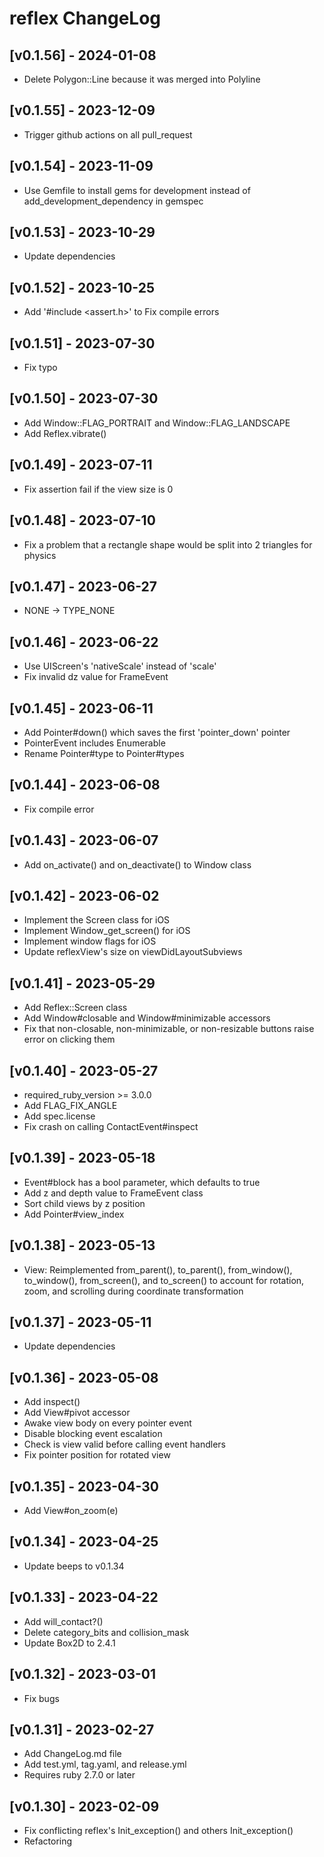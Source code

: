 # reflex ChangeLog


## [v0.1.56] - 2024-01-08

- Delete Polygon::Line because it was merged into Polyline


## [v0.1.55] - 2023-12-09

- Trigger github actions on all pull_request


## [v0.1.54] - 2023-11-09

- Use Gemfile to install gems for development instead of add_development_dependency in gemspec


## [v0.1.53] - 2023-10-29

- Update dependencies


## [v0.1.52] - 2023-10-25

- Add '#include <assert.h>' to Fix compile errors


## [v0.1.51] - 2023-07-30

- Fix typo


## [v0.1.50] - 2023-07-30

- Add Window::FLAG_PORTRAIT and Window::FLAG_LANDSCAPE
- Add Reflex.vibrate()


## [v0.1.49] - 2023-07-11

- Fix assertion fail if the view size is 0


## [v0.1.48] - 2023-07-10

- Fix a problem that a rectangle shape would be split into 2 triangles for physics


## [v0.1.47] - 2023-06-27

- NONE -> TYPE_NONE


## [v0.1.46] - 2023-06-22

- Use UIScreen's 'nativeScale' instead of 'scale'
- Fix invalid dz value for FrameEvent


## [v0.1.45] - 2023-06-11

- Add Pointer#down() which saves the first 'pointer_down' pointer
- PointerEvent includes Enumerable
- Rename Pointer#type to Pointer#types


## [v0.1.44] - 2023-06-08

- Fix compile error


## [v0.1.43] - 2023-06-07

- Add on_activate() and on_deactivate() to Window class


## [v0.1.42] - 2023-06-02

- Implement the Screen class for iOS
- Implement Window_get_screen() for iOS
- Implement window flags for iOS
- Update reflexView's size on viewDidLayoutSubviews


## [v0.1.41] - 2023-05-29

- Add Reflex::Screen class
- Add Window#closable and Window#minimizable accessors
- Fix that non-closable, non-minimizable, or non-resizable buttons raise error on clicking them


## [v0.1.40] - 2023-05-27

- required_ruby_version >= 3.0.0
- Add FLAG_FIX_ANGLE
- Add spec.license
- Fix crash on calling ContactEvent#inspect


## [v0.1.39] - 2023-05-18

- Event#block has a bool parameter, which defaults to true
- Add z and depth value to FrameEvent class
- Sort child views by z position
- Add Pointer#view_index


## [v0.1.38] - 2023-05-13

- View: Reimplemented from_parent(), to_parent(), from_window(), to_window(), from_screen(), and to_screen() to account for rotation, zoom, and scrolling during coordinate transformation


## [v0.1.37] - 2023-05-11

- Update dependencies


## [v0.1.36] - 2023-05-08

- Add inspect()
- Add View#pivot accessor
- Awake view body on every pointer event
- Disable blocking event escalation
- Check is view valid before calling event handlers
- Fix pointer position for rotated view


## [v0.1.35] - 2023-04-30

- Add View#on_zoom(e)


## [v0.1.34] - 2023-04-25

- Update beeps to v0.1.34


## [v0.1.33] - 2023-04-22

- Add will_contact?()
- Delete category_bits and collision_mask
- Update Box2D to 2.4.1


## [v0.1.32] - 2023-03-01

- Fix bugs


## [v0.1.31] - 2023-02-27

- Add ChangeLog.md file
- Add test.yml, tag.yaml, and release.yml
- Requires ruby 2.7.0 or later


## [v0.1.30] - 2023-02-09

- Fix conflicting reflex's Init_exception() and others Init_exception()
- Refactoring
